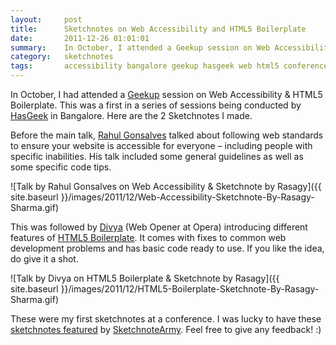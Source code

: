 ```yaml
---
layout:     post
title:      Sketchnotes on Web Accessibility and HTML5 Boilerplate
date:       2011-12-26 01:01:01
summary:    In October, I attended a Geekup session on Web Accessibility & HTML5 Boilerplate by HasGeek. Here are the 2 Sketchnotes I made.
category:   sketchnotes
tags:       accessibility bangalore geekup hasgeek web html5 conference
---
```


In October, I had attended a [Geekup](http://geekup.in/) session on Web Accessibility & HTML5 Boilerplate. This was a first in a series of sessions being conducted by [HasGeek](http://hasgeek.com/) in Bangalore. Here are the 2 Sketchnotes I made.

Before the main talk, [Rahul Gonsalves](https://twitter.com/gonsalves_r) talked about following web standards to ensure your website is accessible for everyone – including people with specific inabilities. His talk included some general guidelines as well as some specific code tips.

![Talk by Rahul Gonsalves on Web Accessibility & Sketchnote by Rasagy]({{ site.baseurl }}/images/2011/12/Web-Accessibility-Sketchnote-By-Rasagy-Sharma.gif)

This was followed by [Divya](https://twitter.com/divya) (Web Opener at Opera) introducing different features of [HTML5 Boilerplate](http://html5boilerplate.com/). It comes with fixes to common web development problems and has basic code ready to use. If you like the idea, do give it a shot.

![Talk by Divya on HTML5 Boilerplate & Sketchnote by Rasagy]({{ site.baseurl }}/images/2011/12/HTML5-Boilerplate-Sketchnote-By-Rasagy-Sharma.gif)

These were my first sketchnotes at a conference. I was lucky to have these [sketchnotes featured](http://sketchnotearmy.com/blog/2011/11/15/hasgeek-geekup-sketchnotes-rahul-gonsalves.html) by [SketchnoteArmy](https://twitter.com/SketchnoteArmy). Feel free to give any feedback! :)
